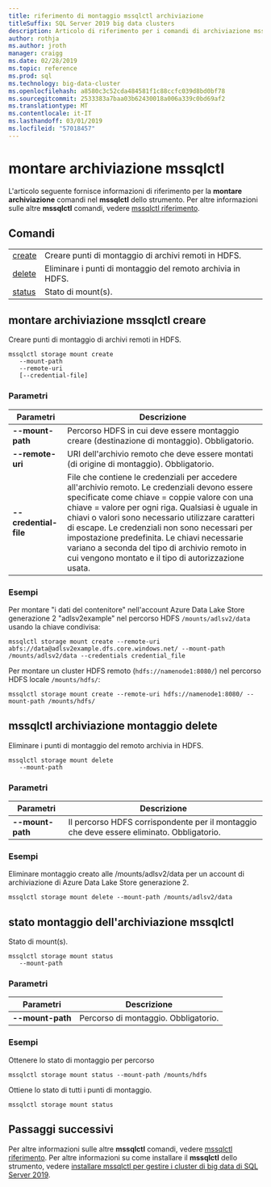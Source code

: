 ```yaml
---
title: riferimento di montaggio mssqlctl archiviazione
titleSuffix: SQL Server 2019 big data clusters
description: Articolo di riferimento per i comandi di archiviazione mssqlctl.
author: rothja
ms.author: jroth
manager: craigg
ms.date: 02/28/2019
ms.topic: reference
ms.prod: sql
ms.technology: big-data-cluster
ms.openlocfilehash: a8580c3c52cda484581f1c88ccfc039d8bd0bf78
ms.sourcegitcommit: 2533383a7baa03b62430018a006a339c0bd69af2
ms.translationtype: MT
ms.contentlocale: it-IT
ms.lasthandoff: 03/01/2019
ms.locfileid: "57018457"
---
```

# <a name="mssqlctl-storage-mount"></a>montare archiviazione mssqlctl

L'articolo seguente fornisce informazioni di riferimento per la **montare archiviazione** comandi nel **mssqlctl** dello strumento. Per altre informazioni sulle altre **mssqlctl** comandi, vedere [mssqlctl riferimento](reference-mssqlctl.md).

## <a id="commands"></a> Comandi

|||
|---|---|
| [create](#create) | Creare punti di montaggio di archivi remoti in HDFS. |
| [delete](#delete) | Eliminare i punti di montaggio del remoto archivia in HDFS. |
| [status](#status) | Stato di mount(s). |

## <a id="create"></a> montare archiviazione mssqlctl creare

Creare punti di montaggio di archivi remoti in HDFS.

```
mssqlctl storage mount create
   --mount-path
   --remote-uri
   [--credential-file]
```

### <a name="parameters"></a>Parametri

| Parametri | Descrizione |
|---|---|
| **--mount-path** | Percorso HDFS in cui deve essere montaggio creare (destinazione di montaggio). Obbligatorio. |
| **--remote-uri** | URI dell'archivio remoto che deve essere montati (di origine di montaggio). Obbligatorio. |
| **--credential-file** | File che contiene le credenziali per accedere all'archivio remoto. Le credenziali devono essere specificate come chiave = coppie valore con una chiave = valore per ogni riga. Qualsiasi è uguale in chiavi o valori sono necessario utilizzare caratteri di escape. Le credenziali non sono necessari per impostazione predefinita. Le chiavi necessarie variano a seconda del tipo di archivio remoto in cui vengono montato e il tipo di autorizzazione usata. |

### <a name="examples"></a>Esempi

Per montare "i dati del contenitore" nell'account Azure Data Lake Store generazione 2 "adlsv2example" nel percorso HDFS `/mounts/adlsv2/data` usando la chiave condivisa:

```
mssqlctl storage mount create --remote-uri abfs://data@adlsv2example.dfs.core.windows.net/ --mount-path /mounts/adlsv2/data --credentials credential_file
```

Per montare un cluster HDFS remoto (`hdfs://namenode1:8080/`) nel percorso HDFS locale `/mounts/hdfs/`:

```
mssqlctl storage mount create --remote-uri hdfs://namenode1:8080/ --mount-path /mounts/hdfs/
```

## <a id="delete"></a> mssqlctl archiviazione montaggio delete

Eliminare i punti di montaggio del remoto archivia in HDFS.

```
mssqlctl storage mount delete
   --mount-path
```

### <a name="parameters"></a>Parametri

| Parametri | Descrizione |
|---|---|
| **--mount-path** | Il percorso HDFS corrispondente per il montaggio che deve essere eliminato. Obbligatorio. |

### <a name="examples"></a>Esempi

Eliminare montaggio creato alle /mounts/adlsv2/data per un account di archiviazione di Azure Data Lake Store generazione 2.

```
mssqlctl storage mount delete --mount-path /mounts/adlsv2/data
```

## <a id="status"></a> stato montaggio dell'archiviazione mssqlctl

Stato di mount(s).

```
mssqlctl storage mount status
   --mount-path
```

### <a name="parameters"></a>Parametri

| Parametri | Descrizione |
|---|---|
| **--mount-path** | Percorso di montaggio. Obbligatorio. |

### <a name="examples"></a>Esempi

Ottenere lo stato di montaggio per percorso

```
mssqlctl storage mount status --mount-path /mounts/hdfs
```

Ottiene lo stato di tutti i punti di montaggio.

```
mssqlctl storage mount status
```

## <a name="next-steps"></a>Passaggi successivi

Per altre informazioni sulle altre **mssqlctl** comandi, vedere [mssqlctl riferimento](reference-mssqlctl.md). Per altre informazioni su come installare il **mssqlctl** dello strumento, vedere [installare mssqlctl per gestire i cluster di big data di SQL Server 2019](deploy-install-mssqlctl.md).